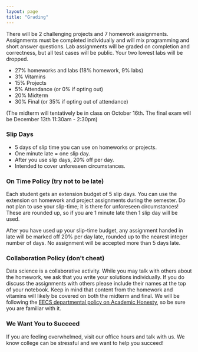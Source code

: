 ```yaml
---
layout: page
title: "Grading"
---
```


There will be 2 challenging projects and 7 homework assignments. Assignments must be completed individually and will mix programming and short answer questions. Lab assignments will be graded on completion and correctness, but all test cases will be public. Your two lowest labs will be dropped.

- 27% homeworks and labs (18% homework, 9% labs)
- 3% Vitamins
- 15% Projects
- 5% Attendance (or 0% if opting out)
- 20% Midterm
- 30% Final (or 35% if opting out of attendance)

(The midterm will tentatively be in class on October 16th. The final exam will be December 13th 11:30am - 2:30pm)

### Slip Days
- 5 days of slip time you can use on homeworks or projects.
- One minute late = one slip day.
- After you use slip days, 20% off per day.
- Intended to cover unforeseen circumstances.


### On Time Policy (try not to be late)

Each student gets an extension budget of 5 slip days. You can use the extension
on homework and project assignments during the semester. Do not plan to use
your slip-time; it is there for unforeseen circumstances! These are rounded up, so if you are
1 minute late then 1 slip day will be used.

After you have used up your slip-time budget, any assignment handed in late
will be marked off 20% per day late, rounded up to the nearest integer number
of days. No assignment will be accepted more than 5 days late.

### Collaboration Policy (don't cheat)

Data science is a collaborative activity.
While you may talk with others about the homework, we ask that you write your solutions individually.
If you do discuss the assignments with others please include their names at the top of your notebook.
Keep in mind that content from the homework and vitamins will likely be covered on both the midterm and final.
We will be following the [EECS
departmental policy on Academic
Honesty](https://eecs.berkeley.edu/resources/students/academic-dishonesty), so
be sure you are familiar with it.

### We Want You to Succeed

If you are feeling overwhelmed, visit our office hours and talk with us.
We know college can be stressful and we want to help you succeed!

